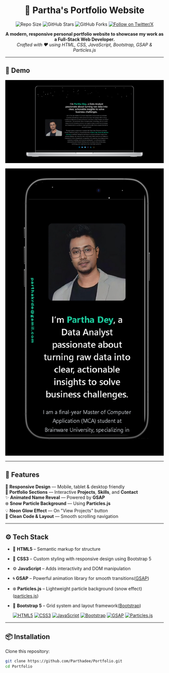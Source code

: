 <h1 align="center">💼 Partha's Portfolio Website</h1>

<p align="center">
  <img src="https://img.shields.io/github/repo-size/Parthadee/Portfolio" alt="Repo Size" />
  <img src="https://img.shields.io/github/stars/Parthadee/Portfolio?style=social" alt="GitHub Stars" />
  <img src="https://img.shields.io/github/forks/Parthadee/Portfolio?style=social" alt="GitHub Forks" />
  <a href="https://x.com/de_parthaa" target="_blank">
    <img src="https://img.shields.io/twitter/follow/de_parthaa_?style=social" alt="Follow on Twitter/X" />
  </a>
</p>

<p align="center">
  <b>A modern, responsive personal portfolio website to showcase my work as a Full-Stack Web Developer.</b><br/>
  <i>Crafted with ❤️ using HTML, CSS, JavaScript, Bootstrap, GSAP & Particles.js</i>
</p>

---

## 🎥 Demo

<p align="center">
  <img src="https://github.com/Parthadee/Portfolio/blob/82fe9acc10d6c289bedc9f6213562fe6d71048d7/demo/Desktop.png" alt="Desktop Demo" />
</p>
<p align="center">
  <img src="https://github.com/Parthadee/Portfolio/blob/82fe9acc10d6c289bedc9f6213562fe6d71048d7/demo/Mobile.png" alt="Mobile Demo" />
</p>

---

## 🚀 Features

📱 **Responsive Design** — Mobile, tablet & desktop friendly  
💼 **Portfolio Sections** — Interactive **Projects**, **Skills**, and **Contact**  
✨ **Animated Name Reveal** — Powered by **GSAP**  
❄️ **Snow Particle Background** — Using **Particles.js**  
💡 **Neon Glow Effect** — On "View Projects" button  
🧹 **Clean Code & Layout** — Smooth scrolling navigation

---

## ⚙️ Tech Stack

- 🧱 **HTML5** – Semantic markup for structure  
- 🎨 **CSS3** – Custom styling with responsive design using Bootstrap 5
- ⚙️ **JavaScript** – Adds interactivity and DOM manipulation   
- 🌀 **GSAP** – Powerful animation library for smooth transitions([GSAP](https://greensock.com/gsap/))  
- ❄️ **Particles.js** – Lightweight particle background (snow effect)([particles.js](http://vincentgarreau.com/particles.js/))  
- 📐 **Bootstrap 5** – Grid system and layout framework([Bootstrap](https://getbootstrap.com/))
  
  <p align="left">
  <a href="https://developer.mozilla.org/en-US/docs/Web/HTML" target="_blank"><img src="https://cdn.jsdelivr.net/gh/devicons/devicon/icons/html5/html5-original.svg" alt="HTML5" width="40" height="40"/></a>
  <a href="https://developer.mozilla.org/en-US/docs/Web/CSS" target="_blank"><img src="https://cdn.jsdelivr.net/gh/devicons/devicon/icons/css3/css3-original.svg" alt="CSS3" width="40" height="40"/></a>
  <a href="https://developer.mozilla.org/en-US/docs/Web/JavaScript" target="_blank"><img src="https://cdn.jsdelivr.net/gh/devicons/devicon/icons/javascript/javascript-original.svg" alt="JavaScript" width="40" height="40"/></a>
  <a href="https://getbootstrap.com/" target="_blank"><img src="https://cdn.jsdelivr.net/gh/devicons/devicon/icons/bootstrap/bootstrap-original.svg" alt="Bootstrap" width="40" height="40"/></a>
  <a href="https://greensock.com/gsap/" target="_blank"><img src="https://api.iconify.design/simple-icons:greensock.svg" alt="GSAP" width="40" height="40"/></a>
  <a href="http://vincentgarreau.com/particles.js/" target="_blank"><img src="https://api.iconify.design/simple-icons:javascript.svg" alt="Particles.js" width="40" height="40"/></a>
</p>

---

## 📦 Installation

Clone this repository:

```bash
git clone https://github.com/Parthadee/Portfolio.git
cd Portfolio
